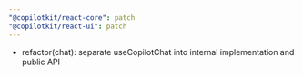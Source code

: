```yaml
---
"@copilotkit/react-core": patch
"@copilotkit/react-ui": patch
---
```


- refactor(chat): separate useCopilotChat into internal implementation and public API
